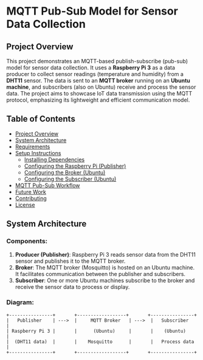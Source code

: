 # MQTT Pub-Sub Model for Sensor Data Collection

## Project Overview
This project demonstrates an MQTT-based publish-subscribe (pub-sub) model for sensor data collection. It uses a **Raspberry Pi 3** as a data producer to collect sensor readings (temperature and humidity) from a **DHT11** sensor. The data is sent to an **MQTT broker** running on an **Ubuntu machine**, and subscribers (also on Ubuntu) receive and process the sensor data. The project aims to showcase IoT data transmission using the MQTT protocol, emphasizing its lightweight and efficient communication model.

## Table of Contents
- [Project Overview](#project-overview)
- [System Architecture](#system-architecture)
- [Requirements](#requirements)
- [Setup Instructions](#setup-instructions)
  - [Installing Dependencies](#installing-dependencies)
  - [Configuring the Raspberry Pi (Publisher)](#configuring-the-raspberry-pi-publisher)
  - [Configuring the Broker (Ubuntu)](#configuring-the-broker-ubuntu)
  - [Configuring the Subscriber (Ubuntu)](#configuring-the-subscriber-ubuntu)
- [MQTT Pub-Sub Workflow](#mqtt-pub-sub-workflow)
- [Future Work](#future-work)
- [Contributing](#contributing)
- [License](#license)

## System Architecture

### Components:
1. **Producer (Publisher)**: Raspberry Pi 3 reads sensor data from the DHT11 sensor and publishes it to the MQTT broker.
2. **Broker**: The MQTT broker (Mosquitto) is hosted on an Ubuntu machine. It facilitates communication between the publisher and subscribers.
3. **Subscriber**: One or more Ubuntu machines subscribe to the broker and receive the sensor data to process or display.

### Diagram:
```text
+----------------+       +------------------+       +----------------+
|   Publisher    | --->  |     MQTT Broker   | --->  |   Subscriber   |
| Raspberry Pi 3 |       |      (Ubuntu)     |       |    (Ubuntu)    |
|  (DHT11 data)  |       |    Mosquitto      |       |   Process data |
+----------------+       +------------------+       +----------------+
